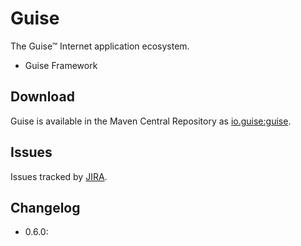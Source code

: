 # Guise

The Guise™ Internet application ecosystem.

* Guise Framework

## Download

Guise is available in the Maven Central Repository as [io.guise:guise](https://search.maven.org/search?q=g:io.guise%20AND%20a:guise).

## Issues

Issues tracked by [JIRA](https://globalmentor.atlassian.net/projects/GUISE).

## Changelog

- 0.6.0: